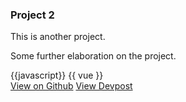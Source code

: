 <div class="card mb-3">
  <h3 class="card-header" id="project-2">Project 2</h3>
  <div class="card-body">
    This is another project. 
  </div>
   <pic src="https://markbind.org/images/logo-lightbackground.png" alt="markbind-logo" width="90%" height="200"></pic>
  <div class="card-body">
    <p class="card-text">Some further elaboration on the project.</p>
    {{javascript}}
    {{ vue }}
  </div>
  <div class="card-body">
    <a href="https://github.com/MarkBind/markbind" class="btn btn-primary">View on Github</a>
    <a href="https://markbind.org/" class="btn btn-primary">View Devpost</a>
  </div>
</div>